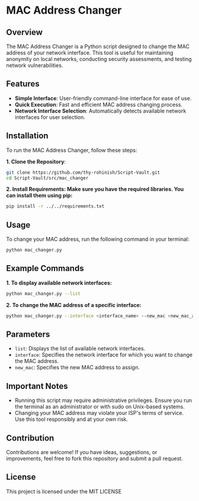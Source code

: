 # MAC Address Changer 

## Overview

The MAC Address Changer is a Python script designed to change the MAC address of your network interface. This tool is useful for maintaining anonymity on local networks, conducting security assessments, and testing network vulnerabilities. 

## Features

- **Simple Interface**: User-friendly command-line interface for ease of use.
- **Quick Execution**: Fast and efficient MAC address changing process.
- **Network Interface Selection**: Automatically detects available network interfaces for user selection.

## Installation

To run the MAC Address Changer, follow these steps:

**1. Clone the Repository**:

``` bash
git clone https://github.com/thy-rohinish/Script-Vault.git
cd Script-Vault/src/mac_changer
```

**2. Install Requirements: Make sure you have the required libraries. You can install them using pip:**

``` bash
pip install -r ../../requirements.txt
```

## Usage

To change your MAC address, run the following command in your terminal:

``` bash
python mac_changer.py
```

## Example Commands

**1. To display available network interfaces:**
``` bash
python mac_changer.py --list
```

**2. To change the MAC address of a specific interface:**
``` bash
python mac_changer.py --interface <interface_name> --new_mac <new_mac_address>
```

## Parameters

- ```list```: Displays the list of available network interfaces.
- ```interface```: Specifies the network interface for which you want to change the MAC address.
- ```new_mac```: Specifies the new MAC address to assign.

## Important Notes

- Running this script may require administrative privileges. Ensure you run the terminal as an administrator or with sudo on Unix-based systems.
- Changing your MAC address may violate your ISP's terms of service. Use this tool responsibly and at your own risk.

## Contribution

Contributions are welcome! If you have ideas, suggestions, or improvements, feel free to fork this repository and submit a pull request.

## License

This project is licensed under the MIT LICENSE
